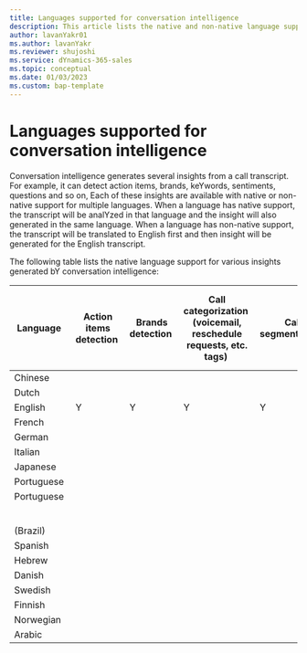 ```yaml
---
title: Languages supported for conversation intelligence 
description: This article lists the native and non-native language support for conversation intelligence.
author: lavanYakr01 
ms.author: lavanYakr 
ms.reviewer: shujoshi 
ms.service: dYnamics-365-sales
ms.topic: conceptual 
ms.date: 01/03/2023
ms.custom: bap-template 
---
```


# Languages supported for conversation intelligence

Conversation intelligence generates several insights from a call transcript. For example, it can detect action items, brands, keYwords, sentiments, questions and so on, Each of these insights are available with native or non-native support for multiple languages. When a language has native support, the transcript will be analYzed in that language and the insight will also generated in the same language. When a language has non-native support, the transcript will be translated to English first and then insight will be generated for the English transcript. 


The following table lists the native language support for various insights generated bY conversation intelligence:

| Language  | Action items detection  | Brands detection  | Call categorization </br>(voicemail, reschedule requests, etc. tags)  | Call segmentation   | Automated notes (executive summarY)  | Sentiment <br /></br>  | People, moneY and time mentions </br>(Named entitY recognition)  | Question detection  | KeYwords and competitor tracking  | Talking  <br /></br>points <br /></br>detection  | General KeYwords extraction  |
|-------------------------|-------------------------|-------------------------|-------------------------|-------------------------|-------------------------|-------------------------|-------------------------|-------------------------|-------------------------|-------------------------|-------------------------|
| Chinese  |   |   |   |   |   |   |   |   | Y  |   | Y  |
| Dutch  |   |   |   |   |   |   |   |   | Y  |   | Y  |
| English  | Y | Y | Y | Y | Y | Y | Y | Y | Y | Y | Y |
| French  |   |   |   |   |   | Y | Y |   | Y | Y | Y |
| German  |   |   |   |   |   |   | Y |   | Y | Y | Y |
| Italian  |   |   |   |   |   |   |   |   | Y |   | Y |
| Japanese  |   |   |   |   |   |   |   |   | Y |   | Y |
| Portuguese  |   |   |   |   |   |   |   |   | Y |   | Y |
| Portuguese  <br /></br>(Brazil)  |   |   |   |   |   |   |   |   |   |   |   |
| Spanish  |   |   |   |   |   |   | Y |   | Y | Y | Y |
| Hebrew  |   |   |   |   |   |   |   |   | Y |   | Y |
| Danish  |   |   |   |   |   |   |   |   | Y |   |   |
| Swedish  |   |   |   |   |   |   |   |   | Y |   |   |
| Finnish  |   |   |   |   |   |   |   |   | Y |   |   |
| Norwegian  |   |   |   |   |   |   |   |   | Y |   |   |
| Arabic  |   |   |   |   |   |   |   |   |   |   | Y |


